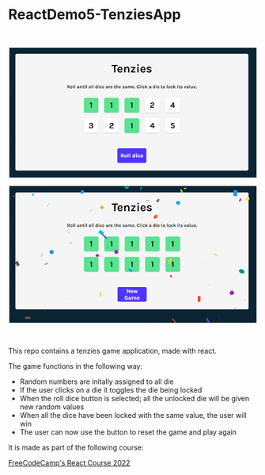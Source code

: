 # ReactDemo5-TenziesApp

<br/>
<p align="center">
<img src="./screenshots/ss1.png" width="500">
</p>
<p align="center">
<img src="./screenshots/ss2.png" width="500">
</p>
<br/>

This repo contains a tenzies game application, made with react.

The game functions in the following way:
- Random numbers are initally assigned to all die
- If the user clicks on a die it toggles the die being locked
- When the roll dice button is selected; all the unlocked die will be given new random values
- When all the dice have been locked with the same value, the user will win
- The user can now use the button to reset the game and play again

It is made as part of the following course:

[FreeCodeCamp's React Course 2022](https://www.youtube.com/watch?v=bMknfKXIFA8&list=WL&index=1)
